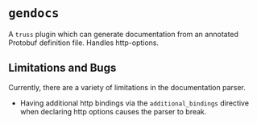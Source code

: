 
# `gendocs`

A `truss` plugin which can generate documentation from an annotated Protobuf definition file. Handles http-options.

## Limitations and Bugs

Currently, there are a variety of limitations in the documentation parser.

- Having additional http bindings via the `additional_bindings` directive when declaring http options causes the parser to break.
